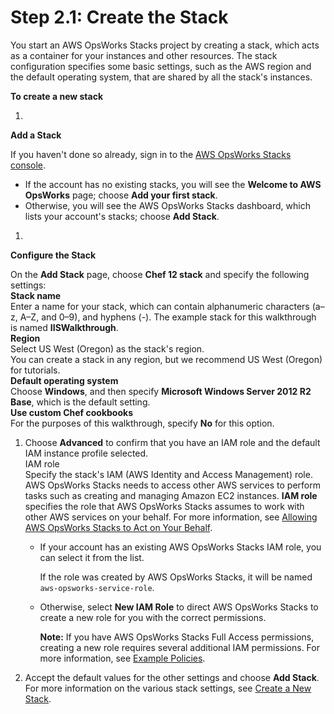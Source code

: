 # Step 2\.1: Create the Stack<a name="gettingstarted-windows-stack"></a>

You start an AWS OpsWorks Stacks project by creating a stack, which acts as a container for your instances and other resources\. The stack configuration specifies some basic settings, such as the AWS region and the default operating system, that are shared by all the stack's instances\. 

**To create a new stack**

1. 

**Add a Stack**

   If you haven't done so already, sign in to the [AWS OpsWorks Stacks console](https://console.aws.amazon.com/opsworks/)\.
   + If the account has no existing stacks, you will see the **Welcome to AWS OpsWorks** page; choose **Add your first stack**\.
   + Otherwise, you will see the AWS OpsWorks Stacks dashboard, which lists your account's stacks; choose **Add Stack**\.

1. 

**Configure the Stack**

   On the **Add Stack** page, choose **Chef 12 stack** and specify the following settings:  
**Stack name**  
Enter a name for your stack, which can contain alphanumeric characters \(a–z, A–Z, and 0–9\), and hyphens \(\-\)\. The example stack for this walkthrough is named **IISWalkthrough**\.  
**Region**  
Select US West \(Oregon\) as the stack's region\.  
You can create a stack in any region, but we recommend US West \(Oregon\) for tutorials\.  
**Default operating system**  
Choose **Windows**, and then specify **Microsoft Windows Server 2012 R2 Base**, which is the default setting\.  
**Use custom Chef cookbooks**  
For the purposes of this walkthrough, specify **No** for this option\.

1. Choose **Advanced** to confirm that you have an IAM role and the default IAM instance profile selected\.  
IAM role  
Specify the stack's IAM \(AWS Identity and Access Management\) role\. AWS OpsWorks Stacks needs to access other AWS services to perform tasks such as creating and managing Amazon EC2 instances\. **IAM role** specifies the role that AWS OpsWorks Stacks assumes to work with other AWS services on your behalf\. For more information, see [Allowing AWS OpsWorks Stacks to Act on Your Behalf](opsworks-security-servicerole.md)\.  
   + If your account has an existing AWS OpsWorks Stacks IAM role, you can select it from the list\.

     If the role was created by AWS OpsWorks Stacks, it will be named `aws-opsworks-service-role`\.
   + Otherwise, select **New IAM Role** to direct AWS OpsWorks Stacks to create a new role for you with the correct permissions\. 

     **Note:** If you have AWS OpsWorks Stacks Full Access permissions, creating a new role requires several additional IAM permissions\. For more information, see [Example Policies](opsworks-security-users-examples.md)\.

1. Accept the default values for the other settings and choose **Add Stack**\. For more information on the various stack settings, see [Create a New Stack](workingstacks-creating.md)\.